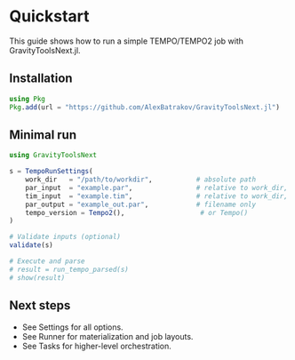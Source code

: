 # Quickstart

This guide shows how to run a simple TEMPO/TEMPO2 job with GravityToolsNext.jl.

## Installation

```julia
using Pkg
Pkg.add(url = "https://github.com/AlexBatrakov/GravityToolsNext.jl")
```

## Minimal run

```julia
using GravityToolsNext

s = TempoRunSettings(
    work_dir   = "/path/to/workdir",           # absolute path
    par_input  = "example.par",                # relative to work_dir, must end with .par
    tim_input  = "example.tim",                # relative to work_dir, must end with .tim
    par_output = "example_out.par",            # filename only
    tempo_version = Tempo2(),                   # or Tempo()
)

# Validate inputs (optional)
validate(s)

# Execute and parse
# result = run_tempo_parsed(s)
# show(result)
```

## Next steps
- See Settings for all options.
- See Runner for materialization and job layouts.
- See Tasks for higher-level orchestration.
